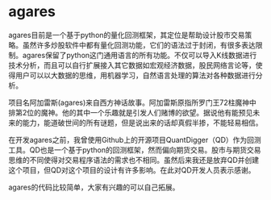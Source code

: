 # agares

agares目前是一个基于python的量化回测框架，其定位是帮助设计股市交易策略。虽然许多炒股软件中都有量化回测功能，它们的语法过于封闭，有很多表达限制。agares保留了python这门通用语言的所有功能。不仅可以导入K线数据进行技术分析，而且可以自行扩展接入其它数据如宏观经济数据，股民网络言论等，使得用户可以以大数据的思维，用机器学习，自然语言处理的算法对各种数据进行分析。

项目名阿加雷斯(agares)来自西方神话故事。阿加雷斯原指所罗门王72柱魔神中排第2位的魔神。他的其中一个乐趣就是引发人们赌博的欲望。据说他有能预见未来的能力，能道破世间的所有谜题，但是说出来的话却真假半掺，不能轻易相信。

在开发agares之前，我曾使用Github上的开源项目QuantDigger（QD）作为回测工具。QD也是一个基于python的回测框架，然而偏向期货交易。股市与期货交易思维的不同使得对交易程序语法的需求也不相同。虽然后来我还是放弃QD并创建这个项目，但QD对这个项目的设计有许多影响。在此对QD开发人员表示感谢。

agares的代码比较简单，大家有兴趣的可以自己拓展。

